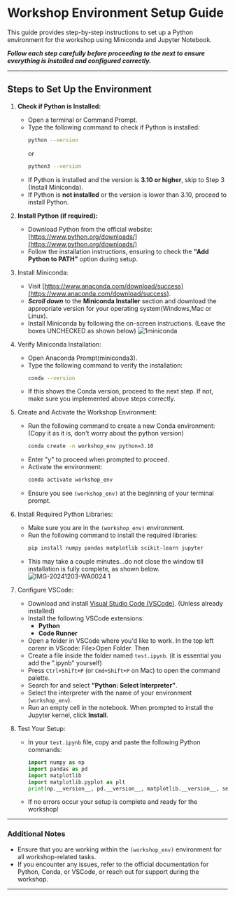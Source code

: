 
# Workshop Environment Setup Guide

This guide provides step-by-step instructions to set up a Python environment for the workshop using Miniconda and Jupyter Notebook. 

***Follow each step carefully before proceeding to the next to ensure everything is installed and configured correctly.***

---

## Steps to Set Up the Environment

1. **Check if Python is Installed:**
   - Open a terminal or Command Prompt.
   - Type the following command to check if Python is installed:
     ```bash
     python --version
     ```
     or
     ```bash
     python3 --version
     ```
   - If Python is installed and the version is **3.10 or higher**, skip to Step 3 (Install Miniconda).
   - If Python is **not installed** or the version is lower than 3.10, proceed to install Python.

2. **Install Python (if required):**
   - Download Python from the official website: [https://www.python.org/downloads/](https://www.python.org/downloads/)
   - Follow the installation instructions, ensuring to check the **"Add Python to PATH"** option during setup.

2. Install Miniconda:
   - Visit [https://www.anaconda.com/download/success](https://www.anaconda.com/download/success).
   - ***Scroll down*** to the **Miniconda Installer** section and download the appropriate version for your operating system(Windows,Mac or Linux).
   - Install Miniconda by following the on-screen instructions. (Leave the boxes UNCHECKED as shown below)
    ![1miniconda](https://github.com/user-attachments/assets/b4165917-f48c-43d5-abbd-dc2389388351)


3. Verify Miniconda Installation:
   - Open Anaconda Prompt(miniconda3). 
   - Type the following command to verify the installation:
     ```bash
     conda --version
     ```
   - If this shows the Conda version, proceed to the next step. If not, make sure you implemented above steps correctly.

4. Create and Activate the Workshop Environment:
   - Run the following command to create a new Conda environment: (Copy it as it is, don't worry about the python version)
     ```bash
     conda create -n workshop_env python=3.10
     ```
   - Enter "y" to proceed when prompted to proceed.
   - Activate the environment:
     ```bash
     conda activate workshop_env
     ```
   - Ensure you see `(workshop_env)` at the beginning of your terminal prompt.

5. Install Required Python Libraries:
   - Make sure you are in the `(workshop_env)` environment.
   - Run the following command to install the required libraries:
     ```bash
     pip install numpy pandas matplotlib scikit-learn jupyter
     ```
   - This may take a couple minutes...do not close the window till installation is fully complete, as shown below.
     ![IMG-20241203-WA0024 1](https://github.com/user-attachments/assets/84d1221f-15d3-4606-831b-f3d4d448b5a8)

 

6. Configure VSCode:
   - Download and install [Visual Studio Code (VSCode)](https://code.visualstudio.com/). (Unless already installed)
   - Install the following VSCode extensions:
     - **Python**
     - **Code Runner**
   - Open a folder in VSCode where you'd like to work. In the top left corenr in VScode: File>Open Folder. Then 
   - Create a file inside the folder named `test.ipynb`. (it is essential you add the ".ipynb" yourself)
   - Press `Ctrl+Shift+P` (or `Cmd+Shift+P` on Mac) to open the command palette.
   - Search for and select **"Python: Select Interpreter"**.
   - Select the interpreter with the name of your environment (`workshop_env`).
   - Run an empty cell in the notebook. When prompted to install the Jupyter kernel, click **Install**.

7. Test Your Setup:
   - In your `test.ipynb` file, copy and paste the following Python commands:
     ```python
     import numpy as np
     import pandas as pd
     import matplotlib
     import matplotlib.pyplot as plt
     print(np.__version__, pd.__version__, matplotlib.__version__, sep='\n')
     ``` 
   - If no errors occur your setup is complete and ready for the workshop!

---

### **Additional Notes**  
- Ensure that you are working within the `(workshop_env)` environment for all workshop-related tasks.
- If you encounter any issues, refer to the official documentation for Python, Conda, or VSCode, or reach out for support during the workshop.

---
